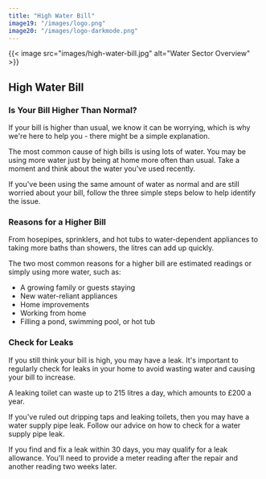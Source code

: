 ```yaml
---
title: "High Water Bill"
image19: "/images/logo.png"
image20: "/images/logo-darkmode.png"
---
```


{{< image src="images/high-water-bill.jpg" alt="Water Sector Overview" >}}
## High Water Bill

### Is Your Bill Higher Than Normal?

If your bill is higher than usual, we know it can be worrying, which is why we're here to help you - there might be a simple explanation.

The most common cause of high bills is using lots of water. You may be using more water just by being at home more often than usual. Take a moment and think about the water you've used recently.

If you've been using the same amount of water as normal and are still worried about your bill, follow the three simple steps below to help identify the issue.

### Reasons for a Higher Bill

From hosepipes, sprinklers, and hot tubs to water-dependent appliances to taking more baths than showers, the litres can add up quickly.

The two most common reasons for a higher bill are estimated readings or simply using more water, such as:

- A growing family or guests staying
- New water-reliant appliances
- Home improvements
- Working from home
- Filling a pond, swimming pool, or hot tub

### Check for Leaks

If you still think your bill is high, you may have a leak. It's important to regularly check for leaks in your home to avoid wasting water and causing your bill to increase.

A leaking toilet can waste up to 215 litres a day, which amounts to £200 a year.

If you've ruled out dripping taps and leaking toilets, then you may have a water supply pipe leak. Follow our advice on how to check for a water supply pipe leak.

If you find and fix a leak within 30 days, you may qualify for a leak allowance. You'll need to provide a meter reading after the repair and another reading two weeks later.

